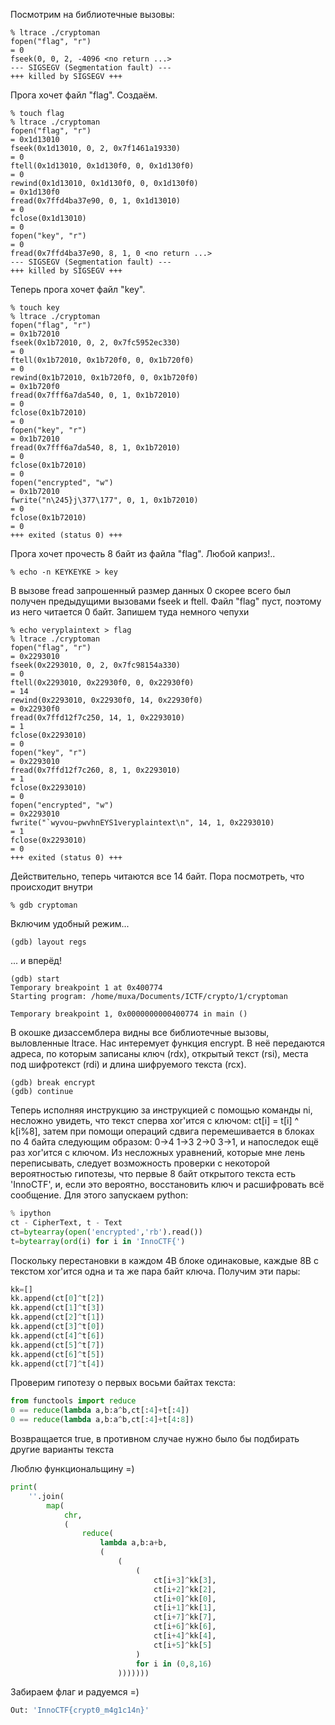 Посмотрим на библиотечные вызовы:
```
% ltrace ./cryptoman
fopen("flag", "r")                                                       = 0
fseek(0, 0, 2, -4096 <no return ...>
--- SIGSEGV (Segmentation fault) ---
+++ killed by SIGSEGV +++
```
Прога хочет файл "flag". Создаём.
```
% touch flag
% ltrace ./cryptoman        
fopen("flag", "r")                                                       = 0x1d13010
fseek(0x1d13010, 0, 2, 0x7f1461a19330)                                   = 0
ftell(0x1d13010, 0x1d130f0, 0, 0x1d130f0)                                = 0
rewind(0x1d13010, 0x1d130f0, 0, 0x1d130f0)                               = 0x1d130f0
fread(0x7ffd4ba37e90, 0, 1, 0x1d13010)                                   = 0
fclose(0x1d13010)                                                        = 0
fopen("key", "r")                                                        = 0
fread(0x7ffd4ba37e90, 8, 1, 0 <no return ...>
--- SIGSEGV (Segmentation fault) ---
+++ killed by SIGSEGV +++
```
Теперь прога хочет файл "key".
```
% touch key
% ltrace ./cryptoman
fopen("flag", "r")                                                       = 0x1b72010
fseek(0x1b72010, 0, 2, 0x7fc5952ec330)                                   = 0
ftell(0x1b72010, 0x1b720f0, 0, 0x1b720f0)                                = 0
rewind(0x1b72010, 0x1b720f0, 0, 0x1b720f0)                               = 0x1b720f0
fread(0x7fff6a7da540, 0, 1, 0x1b72010)                                   = 0
fclose(0x1b72010)                                                        = 0
fopen("key", "r")                                                        = 0x1b72010
fread(0x7fff6a7da540, 8, 1, 0x1b72010)                                   = 0
fclose(0x1b72010)                                                        = 0
fopen("encrypted", "w")                                                  = 0x1b72010
fwrite("n\245}j\377\177", 0, 1, 0x1b72010)                               = 0
fclose(0x1b72010)                                                        = 0
+++ exited (status 0) +++
```
Прога хочет прочесть 8 байт из файла "flag". Любой каприз!..
```
% echo -n KEYKEYKE > key
```
В вызове fread запрошенный размер данных 0 скорее всего был получен предыдущими вызовами fseek и ftell. Файл "flag" пуст, поэтому из него читается 0 байт. Запишем туда немного чепухи
```
% echo veryplaintext > flag
% ltrace ./cryptoman
fopen("flag", "r")                                                       = 0x2293010
fseek(0x2293010, 0, 2, 0x7fc98154a330)                                   = 0
ftell(0x2293010, 0x22930f0, 0, 0x22930f0)                                = 14
rewind(0x2293010, 0x22930f0, 14, 0x22930f0)                              = 0x22930f0
fread(0x7ffd12f7c250, 14, 1, 0x2293010)                                  = 1
fclose(0x2293010)                                                        = 0
fopen("key", "r")                                                        = 0x2293010
fread(0x7ffd12f7c260, 8, 1, 0x2293010)                                   = 1
fclose(0x2293010)                                                        = 0
fopen("encrypted", "w")                                                  = 0x2293010
fwrite("`wyvou~pwvhnEYS1veryplaintext\n", 14, 1, 0x2293010)              = 1
fclose(0x2293010)                                                        = 0
+++ exited (status 0) +++
```
Действительно, теперь читаются все 14 байт.
Пора посмотреть, что происходит внутри
```
% gdb cryptoman
```
Включим удобный режим...
```
(gdb) layout regs
```
... и вперёд!
```
(gdb) start
Temporary breakpoint 1 at 0x400774
Starting program: /home/muxa/Documents/ICTF/crypto/1/cryptoman

Temporary breakpoint 1, 0x0000000000400774 in main ()
```
В окошке дизассемблера видны все библиотечные вызовы, выловленные ltrace. Нас интеремует функция encrypt. В неё передаются адреса, по которым записаны ключ (rdx), открытый текст (rsi), места под шифротекст (rdi) и длина шифруемого текста (rcx).
```
(gdb) break encrypt
(gdb) continue
```
Теперь исполняя инструкцию за инструкцией с помощью команды ni, несложно увидеть, что текст сперва xor'ится с ключом: ct[i] = t[i] ^ k[i%8], затем при помощи операций сдвига перемешивается в блоках по 4 байта следующим образом: 0->4 1->3 2->0 3->1, и напоследок ещё раз xor'ится с ключом. Из несложных уравнений, которые мне лень переписывать, следует возможность проверки с некоторой вероятностью гипотезы, что первые 8 байт открытого текста есть 'InnoCTF', и, если это вероятно, восстановить ключ и расшифровать всё сообщение. Для этого запускаем python:
```python
% ipython
ct - CipherText, t - Text
ct=bytearray(open('encrypted','rb').read())
t=bytearray(ord(i) for i in 'InnoCTF{')
```

Поскольку перестановки в каждом 4B блоке одинаковые, каждые 8B с текстом xor'ится одна и та же пара байт ключа. Получим эти пары:
```python
kk=[]
kk.append(ct[0]^t[2])
kk.append(ct[1]^t[3])
kk.append(ct[2]^t[1])
kk.append(ct[3]^t[0])
kk.append(ct[4]^t[6])
kk.append(ct[5]^t[7])
kk.append(ct[6]^t[5])
kk.append(ct[7]^t[4])
```

Проверим гипотезу о первых восьми байтах текста:
```python
from functools import reduce
0 == reduce(lambda a,b:a^b,ct[:4]+t[:4])
0 == reduce(lambda a,b:a^b,ct[:4]+t[4:8])
```
Возвращается true, в противном случае нужно было бы подбирать другие варианты текста

Люблю функциональщину =)
```python
print(
    ''.join(
        map(
            chr,
            (
                reduce(
                    lambda a,b:a+b,
                    (
                        (
                            (
                                ct[i+3]^kk[3],
                                ct[i+2]^kk[2],
                                ct[i+0]^kk[0],
                                ct[i+1]^kk[1],
                                ct[i+7]^kk[7],
                                ct[i+6]^kk[6],
                                ct[i+4]^kk[4],
                                ct[i+5]^kk[5]
                            ) 
                            for i in (0,8,16)
                        )))))))
```

Забираем флаг и радуемся =)

```python
Out: 'InnoCTF{crypt0_m4g1c14n}'
```
